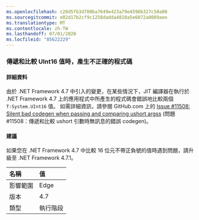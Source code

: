 ```yaml
---
ms.openlocfilehash: c20d5fb3d700ba7649e423a79e4598b327c50a00
ms.sourcegitcommit: e02d17b2cf9c1258dadda4810a5e6072a0089aee
ms.translationtype: MT
ms.contentlocale: zh-TW
ms.lasthandoff: 07/01/2020
ms.locfileid: "85622229"
---
```

### <a name="incorrect-code-generation-when-passing-and-comparing-uint16-values"></a>傳遞和比較 UInt16 值時，產生不正確的程式碼

#### <a name="details"></a>詳細資料

由於 .NET Framework 4.7 中引入的變更，在某些情況下，JIT 編譯器在執行於 .NET Framework 4.7 上的應用程式中所產生的程式碼會錯誤地比較兩個 <code>T:System.UInt16</code> 值。 如需詳細資訊，請參閱 GitHub.com 上的 [Issue #11508: Silent bad codegen when passing and comparing ushort argss](https://github.com/dotnet/coreclr/issues/11508) (問題 #11508：傳遞和比較 ushort 引數時無訊息的錯誤 codegen)。

#### <a name="suggestion"></a>建議

如果您在 .NET Framework 4.7 中比較 16 位元不帶正負號的值時遇到問題，請升級至 .NET Framework 4.7.1。

| 名稱    | 值       |
|:--------|:------------|
| 影響範圍   |Edge|
|版本|4.7|
|類型|執行階段|
